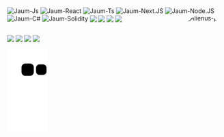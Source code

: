 <div style="display: inline_block"<br>
  <img align="center" alt="Jaum-Js" width="45" src="https://cdn.jsdelivr.net/gh/devicons/devicon/icons/javascript/javascript-plain.svg" />
  <img align="center" alt="Jaum-React" width="45" src="https://cdn.jsdelivr.net/gh/devicons/devicon/icons/react/react-original.svg" />
  <img align="center" alt="Jaum-Ts" width="45" src="https://cdn.jsdelivr.net/gh/devicons/devicon/icons/typescript/typescript-plain.svg" />
  <img align="center" alt="Jaum-Next.JS"width="45" src="https://devicons.railway.app/i/nextjs-light.svg" />
  <img align="center" alt="Jaum-Node.JS" width="45" src="https://cdn.jsdelivr.net/gh/devicons/devicon/icons/nodejs/nodejs-original.svg" />
  <img align="center" alt="Jaum-C#" width="45" src="https://cdn.jsdelivr.net/gh/devicons/devicon/icons/csharp/csharp-plain.svg" />
  <img align="center" alt="Jaum-Solidity" width="45" style="background-color:white;"            src="https://cdn.jsdelivr.net/gh/devicons/devicon/icons/solidity/solidity-original.svg" />
  <img align="center" width="45" src="https://cdn.jsdelivr.net/gh/devicons/devicon/icons/docker/docker-plain-wordmark.svg" />
  <img align="center" width="45" src="https://cdn.jsdelivr.net/gh/devicons/devicon/icons/amazonwebservices/amazonwebservices-plain-wordmark.svg" />
  <img align="center" width="45" src="https://cdn.jsdelivr.net/gh/devicons/devicon/icons/postgresql/postgresql-original-wordmark.svg" />
  <img align="center" width="45" src="https://cdn.jsdelivr.net/gh/devicons/devicon/icons/redis/redis-plain-wordmark.svg" />
  
  <img align="right" alt="Alienus-pic" height="110" style="border-radius:50px;"  src="https://cdn.discordapp.com/attachments/926952546705215498/935251817267331145/Logo_branca_png.png">
</div>

##
 
<div> 
  <a href="https://www.youtube.com/channel/UCw3ysRHS6UNdqip94KC5ZpA" target="_blank"><img src="https://img.shields.io/badge/YouTube-FF0000?style=for-the-badge&logo=youtube&logoColor=white" target="_blank"></a>
 <a href="https://discord.gg/Tbx2dxaDn3" target="_blank"><img src="https://img.shields.io/badge/Discord-7289DA?style=for-the-badge&logo=discord&logoColor=white" target="_blank"></a> 
  <a href = "mailto:viniciuspkfr@gmail.com"><img src="https://img.shields.io/badge/-Gmail-%23333?style=for-the-badge&logo=gmail&logoColor=white" target="_blank"></a>
  <a href="https://www.linkedin.com/in/jaumdark/" target="_blank"><img src="https://img.shields.io/badge/-LinkedIn-%230077B5?style=for-the-badge&logo=linkedin&logoColor=white" target="_blank"></a> 
 
  ![Snake animation](https://github.com/JaumDarkz/JaumDarkz/blob/output/github-contribution-grid-snake.svg)
</div>
